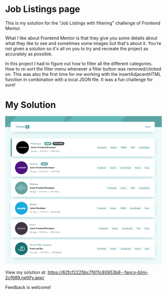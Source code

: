 # Job Listings page
This is my solution for the "Job Listings with filtering" challenge of Frontend Mentor.

What I like about Frontend Mentor is that they give you some details about what they like to see and sometimes some images but that's about it.
You're not given a solution so it's all on you to try and recreate the project as accurately as possible.

In this project I had to figure out how to filter all the different categories. How to re-sort the filter menu whenever a filter button was removed/clicked on. This was also the first time for me working with the insertAdjacentHTML function in combination with a local JSON file. It was a fun challenge for sure! 

# My Solution


![My solution](/images/readme-picture.png "My solution")

View my solution at: https://62fcf2225bc7f611c80953b8--fancy-blini-2cf689.netlify.app/

Feedback is welcome! 
